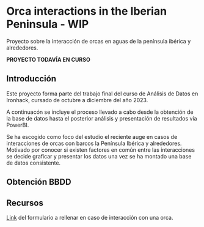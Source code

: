 # Orca interactions in the Iberian Peninsula - WIP

Proyecto sobre la interacción de orcas en aguas de la península ibérica y alrededores.

**PROYECTO TODAVÍA EN CURSO**

##  Introducción

Este proyecto forma parte del trabajo final del curso de Análisis de Datos en Ironhack, cursado de octubre a diciembre del año 2023.

A continuacón se incluye el proceso llevado a cabo desde la obtención de la base de datos hasta el posterior análisis y presentación de resultados vía PowerBI.

Se ha escogido como foco del estudio el reciente auge en casos de interacciones de orcas con barcos la Península Ibérica y alrededores. Motivado por conocer si existen factores en común entre las interacciones se decide graficar y presentar los datos una vez se ha montado una base de datos consistente.

## Obtención BBDD






















## Recursos

[Link](https://www.theca.org.uk/orcas/interaction-report-form/es) del formulario a rellenar en caso de interacción con una orca.


